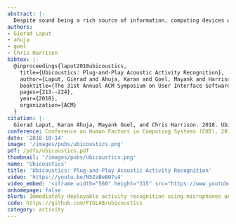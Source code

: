 ```yaml
---
abstract: |-
  Despite sound being a rich source of information, computing devices with microphones do not leverage audio to glean useful insights about their physical and social context. For example, a smart speaker sitting on a kitchen countertop cannot figure out if it is in a kitchen, let alone know what a user is doing in a kitchen – a missed opportunity. In this work, we describe a novel, real-time, sound-based activity recognition system. We start by taking an existing, state-of-the-art sound labeling model, which we then tune to classes of interest by drawing data from professional sound effect libraries traditionally used in the entertainment industry. These well-labeled and high-quality sounds are the perfect atomic unit for data augmentation, including amplitude, reverb, and mixing, allowing us to exponentially grow our tuning data in realistic ways. We quantify the performance of our approach across a range of environments and device categories and show that microphone-equipped computing devices already have the requisite capability to unlock real-time activity recognition comparable to human accuracy.
authors:
- Gierad Laput
- ahuja
- goel
- Chris Harrison
bibtex: |-
  @inproceedings{laput2018ubicoustics,
    title={Ubicoustics: Plug-and-Play Acoustic Activity Recognition},
    author={Laput, Gierad and Ahuja, Karan and Goel, Mayank and Harrison, Chris},
    booktitle={The 31st Annual ACM Symposium on User Interface Software and Technology},
    pages={213--224},
    year={2018},
    organization={ACM}
  }
citation: |-
  Gierad Laput, Karan Ahuja, Mayank Goel, and Chris Harrison. 2018. Ubicoustics: Plug-and-Play Acoustic Activity Recognition. In Proceedings of the 31st Annual ACM Symposium on User Interface Software and Technology (UIST '18). ACM, New York, NY, USA, 213-224. DOI: https://doi.org/10.1145/3242587.3242609
conference: Conference on Human Factors in Computing Systems (CHI), 2016
date: '2018-10-14'
image: '/images/pubs/ubicoustics.png'
pdf: /pdfs/ubicoustics.pdf
thumbnail: '/images/pubs/ubicoustics.png'
name: 'Ubicoustics'
title: 'Ubicoustics: Plug-and-Play Acoustic Activity Recognition'
video: 'https://youtu.be/N5ZaBeB07u4'
video_embed: '<iframe width="560" height="315" src="https://www.youtube.com/embed/N5ZaBeB07u4" frameborder="0" allowfullscreen></iframe>'
onhomepage: false
blurb: Immediately deployable activity recognition using microphones and deep learning models trained on existing datasets
code: https://github.com/FIGLAB/ubicoustics
category: activity
---
```

